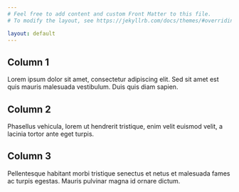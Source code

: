 ```yaml
---
# Feel free to add content and custom Front Matter to this file.
# To modify the layout, see https://jekyllrb.com/docs/themes/#overriding-theme-defaults

layout: default
---
```


<div class="container">
  <div class="row">
    <div class="col">
      <h2>Column 1</h2>
      <p>Lorem ipsum dolor sit amet, consectetur adipiscing elit. Sed sit amet est quis mauris malesuada vestibulum. Duis quis diam sapien.</p>
    </div>
    <div class="col">
      <h2>Column 2</h2>
      <p>Phasellus vehicula, lorem ut hendrerit tristique, enim velit euismod velit, a lacinia tortor ante eget turpis.</p>
    </div>
    <div class="col">
      <h2>Column 3</h2>
      <p>Pellentesque habitant morbi tristique senectus et netus et malesuada fames ac turpis egestas. Mauris pulvinar magna id ornare dictum.</p>
    </div>
  </div>
</div>